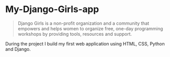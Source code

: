 # My-Django-Girls-app

> Django Girls is a non-profit organization and a community that empowers and helps women to organize free, one-day programming workshops by providing tools, resources and support. 

During the project I build my first web application using HTML, CSS, Python and Django.
